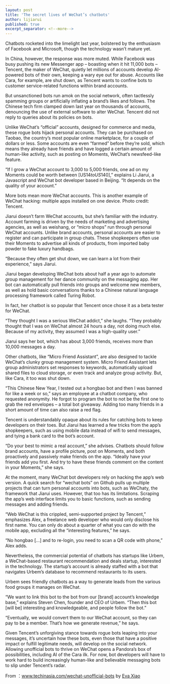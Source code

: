 ```yaml
---
layout: post
title: 'The secret lives of WeChat’s chatbots'
author: lijiarui
published: true
excerpt_separator: <!--more-->
---
```


Chatbots rocketed into the limelight last year, bolstered by the enthusiasm of Facebook and Microsoft, though the technology wasn’t mature yet.

In China, however, the response was more muted. While Facebook was busy pushing its new Messenger app – boasting when it hit 11,000 bots – Tencent, the maker of WeChat, quietly let millions of accounts develop AI-powered bots of their own, keeping a wary eye out for abuse. Accounts like Cara, for example, are shut down, as Tencent wants to confine bots to customer service-related functions within brand accounts.

But unsanctioned bots run amok on the social network, often tactlessly spamming groups or artificially inflating a brand’s likes and follows. The Chinese tech firm clamped down last year on thousands of accounts, denouncing the use of external software to alter WeChat. Tencent did not reply to queries about its policies on bots.

Unlike WeChat’s “official” accounts, designed for commerce and media, these rogue bots hijack personal accounts. They can be purchased on Taobao, the country’s most popular online marketplace, for a couple of dollars or less. Some accounts are even “farmed” before they’re sold, which means they already have friends and have logged a certain amount of human-like activity, such as posting on Moments, WeChat’s newsfeed-like feature.

“If I grow a WeChat account to 3,000 to 5,000 friends, one ad on my Moments could be worth between [US$14 to US$140],” explains Li Jiarui, a Javascript and WeChat bot developer based in Beijing. “It depends on the quality of your account.”


More bots mean more WeChat accounts. This is another example of WeChat hacking: multiple apps installed on one device. Photo credit: Tencent.

Jiarui doesn’t farm WeChat accounts, but she’s familiar with the industry. Account farming is driven by the needs of marketing and advertising agencies, as well as weishang, or “micro shops” run through personal WeChat accounts. Unlike brand accounts, personal accounts are easier to register and can participate in group chats. These shopkeepers often use their Moments to advertise all kinds of products, from imported baby powder to fake luxury handbags.

“Because they often get shut down, we can learn a lot from their experience,” says Jiarui.

Jiarui began developing WeChat bots about half a year ago to automate group management for her dance community on the messaging app. Her bot can automatically pull friends into groups and welcome new members, as well as hold basic conversations thanks to a Chinese natural language processing framework called Turing Robot.

In fact, her chatbot is so popular that Tencent once chose it as a beta tester for WeChat.

“They thought I was a serious WeChat addict,” she laughs. “They probably thought that I was on WeChat almost 24 hours a day, not doing much else. Because of my activity, they assumed I was a high-quality user.”

Jiarui says her bot, which has about 3,000 friends, receives more than 10,000 messages a day.

Other chatbots, like “Micro Friend Assistant”, are also designed to tackle WeChat’s clunky group management system. Micro Friend Assistant lets group administrators set responses to keywords, automatically upload shared files to cloud storage, or even track and analyze group activity. But, like Cara, it too was shut down.

“This Chinese New Year, I tested out a hongbao bot and then I was banned for like a week or so,” says an employee at a chatbot company, who requested anonymity. He forgot to program the bot to not be the first one to grab the red envelopes – a total bot giveaway. Adding too many friends in a short amount of time can also raise a red flag.

Tencent is understandably opaque about its rules for catching bots to keep developers on their toes. But Jiarui has learned a few tricks from the app’s shopkeepers, such as using mobile data instead of wifi to send messages, and tying a bank card to the bot’s account.

“Do your best to mimic a real account,” she advises. Chatbots should follow brand accounts, have a profile picture, post on Moments, and both proactively and passively make friends on the app. “Ideally have your friends add you first. And try to have these friends comment on the content in your Moments,” she says.

At the moment, many WeChat bot developers rely on hacking the app’s web version. A quick search for “wechat bots” on Github pulls up multiple projects that can turn personal accounts into bots, such as WeChaty, the framework that Jiarui uses. However, that too has its limitations. Scraping the app’s web interface limits you to basic functions, such as sending messages and adding friends.

“Web WeChat is this crippled, semi-supported project by Tencent,” emphasizes Alex, a freelance web developer who would only disclose his first name. You can only do about a quarter of what you can do with the mobile app, excluding all the “interesting features,” he says.

“No hongbao […] and to re-login, you need to scan a QR code with phone,” Alex adds.

Nevertheless, the commercial potential of chatbots has startups like Urbem, a WeChat-based restaurant recommendation and deals startup, interested in the technology. The startup’s account is already staffed with a bot that navigates Urbem’s database to recommend restaurants to its users.

Urbem sees friendly chatbots as a way to generate leads from the various food groups it manages on WeChat.

“We want to link this bot to the bot from our [brand] account’s knowledge base,” explains Steven Chen, founder and CEO of Urbem. “Then this bot [will be] interesting and knowledgeable, and people follow the bot.”

“Eventually, we would convert them to our WeChat account, so they can pay to be a member. That’s how we generate revenue,” he says.

Given Tencent’s unforgiving stance towards rogue bots leaping into your messages, it’s uncertain how these bots, even those that have a positive impact or fulfill legitimate needs, will develop on the social network. Allowing unofficial bots to thrive on WeChat opens a Pandora’s box of possibilities, including AI of the Cara ilk. For now, bot developers will have to work hard to build increasingly human-like and believable messaging bots to slip under Tencent’s radar.



From ：www.techinasia.com/wechat-unofficial-bots by [Eva Xiao](https://www.techinasia.com/profile/evaxiao)
